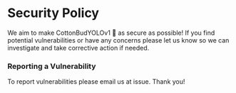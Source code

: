 # Security Policy

We aim to make CottonBudYOLOv1 🚀 as secure as possible! If you find potential vulnerabilities or have any concerns please let us know so we can investigate and take corrective action if needed.

### Reporting a Vulnerability

To report vulnerabilities please email us at issue. Thank you!
